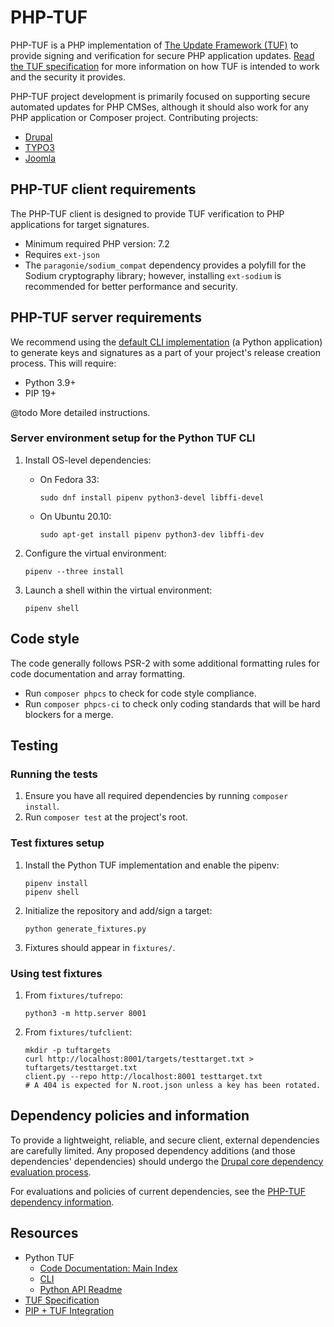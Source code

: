 # PHP-TUF

PHP-TUF is a PHP implementation of [The Update Framework 
(TUF)](https://theupdateframework.io/) to provide signing and verification for 
secure PHP application updates. [Read the TUF 
specification](https://github.com/theupdateframework/specification/blob/master/tuf-spec.md) 
for more information on how TUF is intended to work and the security it
provides.

PHP-TUF project development is primarily focused on supporting secure automated
updates for PHP CMSes, although it should also work for any PHP application or
Composer project. Contributing projects:

- [Drupal](https://www.drupal.org/)
- [TYPO3](https://typo3.org/)
- [Joomla](https://www.joomla.org/)

## PHP-TUF client requirements

The PHP-TUF client is designed to provide TUF verification to PHP applications
for target signatures.

- Minimum required PHP version: 7.2
- Requires `ext-json`
- The `paragonie/sodium_compat` dependency provides a polyfill for the Sodium
  cryptography library; however, installing `ext-sodium` is recommended for
  better performance and security.
  
## PHP-TUF server requirements

We recommend using the [default CLI 
implementation](https://github.com/theupdateframework/tuf/blob/develop/docs/CLI.md)
(a Python application) to generate keys and signatures as a part of your
project's release creation process. This will require:
- Python 3.9+
- PIP 19+

@todo More detailed instructions.

### Server environment setup for the Python TUF CLI

1. Install OS-level dependencies:
   - On Fedora 33:

         sudo dnf install pipenv python3-devel libffi-devel
         
   - On Ubuntu 20.10:
   
         sudo apt-get install pipenv python3-dev libffi-dev

1. Configure the virtual environment:

       pipenv --three install

1. Launch a shell within the virtual environment:

       pipenv shell

## Code style

The code generally follows PSR-2 with some additional formatting rules for
code documentation and array formatting.

- Run `composer phpcs` to check for code style compliance.
- Run `composer phpcs-ci` to check only coding standards that will be hard
  blockers for a merge.

## Testing

### Running the tests
1. Ensure you have all required dependencies by running `composer install`.
2. Run `composer test` at the project's root.

### Test fixtures setup

1. Install the Python TUF implementation and enable the pipenv:

       pipenv install
       pipenv shell

1. Initialize the repository and add/sign a target:

       python generate_fixtures.py

1. Fixtures should appear in `fixtures/`.

### Using test fixtures

1. From `fixtures/tufrepo`:

       python3 -m http.server 8001

1. From `fixtures/tufclient`:

       mkdir -p tuftargets
       curl http://localhost:8001/targets/testtarget.txt > tuftargets/testtarget.txt
       client.py --repo http://localhost:8001 testtarget.txt
       # A 404 is expected for N.root.json unless a key has been rotated.

## Dependency policies and information


To provide a lightweight, reliable, and secure client, external dependencies
are carefully limited. Any proposed dependency additions (and those
dependencies' dependencies) should undergo the [Drupal core dependency
evaluation process](https://www.drupal.org/core/dependencies#criteria).

For evaluations and policies of current dependencies, see the [PHP-TUF
dependency information](DEPENDENCIES.md).

## Resources

* Python TUF
  * [Code Documentation: Main Index](https://github.com/theupdateframework/tuf/blob/develop/tuf/README.md)
  * [CLI](https://github.com/theupdateframework/tuf/blob/develop/docs/CLI.md)
  * [Python API Readme](https://github.com/theupdateframework/tuf/blob/develop/tuf/client/README.md)
* [TUF Specification](https://github.com/theupdateframework/specification/blob/master/tuf-spec.md)
* [PIP + TUF Integration](https://www.python.org/dev/peps/pep-0458/)
